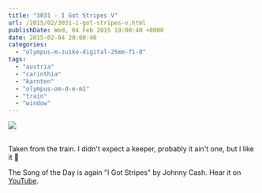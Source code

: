 ```yaml
---
title: "3031 - I Got Stripes V"
url: /2015/02/3031-i-got-stripes-v.html
publishDate: Wed, 04 Feb 2015 19:00:40 +0000
date: 2015-02-04 20:00:40
categories: 
  - "olympus-m-zuiko-digital-25mm-f1-8"
tags: 
  - "austria"
  - "carinthia"
  - "karnten"
  - "olympus-om-d-e-m1"
  - "train"
  - "window"
---
```

<div class="container">
<div class="center"><a target="_blank" href="https://d25zfm9zpd7gm5.cloudfront.net/1200x1200/2015/20150131_101002_lr.jpg"><img src="https://d25zfm9zpd7gm5.cloudfront.net/0600x0600/2015/20150131_101002_lr.jpg" /></a></div>
</div>
<br />

Taken from the train. I didn't expect a keeper, probably it ain't one, but I like it 🙂

The Song of the Day is again "I Got Stripes" by Johnny Cash. Hear it on <a href="https://www.youtube.com/watch?v=R0LRpCv7siI" target="_blank">YouTube</a>.

